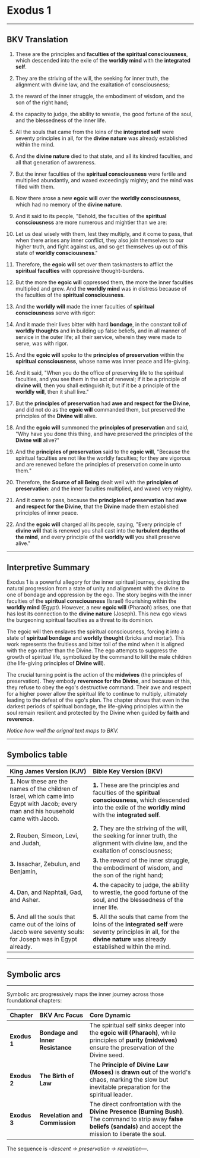 # Exodus 1

---

## BKV Translation

1. These are the principles and **faculties of the spiritual consciousness**, which descended into the exile of the **worldly mind** with the **integrated self**.  

2. They are the striving of the will, the seeking for inner truth, the alignment with divine law, and the exaltation of consciousness;  

3. the reward of the inner struggle, the embodiment of wisdom, and the son of the right hand;  

4. the capacity to judge, the ability to wrestle, the good fortune of the soul, and the blessedness of the inner life.  

5. All the souls that came from the loins of the **integrated self** were seventy principles in all, for the **divine nature** was already established within the mind.  

6. And the **divine nature** died to that state, and all its kindred faculties, and all that generation of awareness.  

7. But the inner faculties of the **spiritual consciousness** were fertile and multiplied abundantly, and waxed exceedingly mighty; and the mind was filled with them.  

8. Now there arose a new **egoic will** over the **worldly consciousness**, which had no memory of the **divine nature**.  

9. And it said to its people, "Behold, the faculties of the **spiritual consciousness** are more numerous and mightier than we are:  

10. Let us deal wisely with them, lest they multiply, and it come to pass, that when there arises any inner conflict, they also join themselves to our higher truth, and fight against us, and so get themselves up out of this state of **worldly consciousness**."  

11. Therefore, the **egoic will** set over them taskmasters to afflict the **spiritual faculties** with oppressive thought-burdens.  

12. But the more the **egoic will** oppressed them, the more the inner faculties multiplied and grew. And the **worldly mind** was in distress because of the faculties of the **spiritual consciousness**.  

13. And the **worldly will** made the inner faculties of **spiritual consciousness** serve with rigor:  

14. And it made their lives bitter with hard **bondage**, in the constant toil of **worldly thoughts** and in building up false beliefs, and in all manner of service in the outer life; all their service, wherein they were made to serve, was with rigor.  

15. And the **egoic will** spoke to the **principles of preservation** within the **spiritual consciousness**, whose name was inner peace and life-giving.  

16. And it said, "When you do the office of preserving life to the spiritual faculties, and you see them in the act of renewal; if it be a principle of **divine will**, then you shall extinguish it; but if it be a principle of the **worldly will**, then it shall live."  

17. But the **principles of preservation** had **awe and respect for the Divine**, and did not do as the **egoic will** commanded them, but preserved the principles of the **Divine will** alive.  

18. And the **egoic will** summoned the **principles of preservation** and said, "Why have you done this thing, and have preserved the principles of the **Divine will** alive?"  

19. And the **principles of preservation** said to the **egoic will**, "Because the spiritual faculties are not like the worldly faculties; for they are vigorous and are renewed before the principles of preservation come in unto them."  

20. Therefore, the **Source of all Being** dealt well with the **principles of preservation**: and the inner faculties multiplied, and waxed very mighty.  

21. And it came to pass, because the **principles of preservation** had **awe and respect for the Divine**, that the **Divine** made them established principles of inner peace.  

22. And the **egoic will** charged all its people, saying, "Every principle of **divine will** that is renewed you shall cast into the **turbulent depths of the mind**, and every principle of the **worldly will** you shall preserve alive."  



---

## Interpretive Summary

Exodus 1 is a powerful allegory for the inner spiritual journey, depicting the natural progression from a state of unity and alignment with the divine to one of bondage and oppression by the ego. The story begins with the inner faculties of the **spiritual consciousness** (Israel) flourishing within the **worldly mind** (Egypt). However, a new **egoic will** (Pharaoh) arises, one that has lost its connection to the **divine nature** (Joseph). This new ego views the burgeoning spiritual faculties as a threat to its dominion.

The egoic will then enslaves the spiritual consciousness, forcing it into a state of **spiritual bondage** and **worldly thought** (bricks and mortar). This work represents the fruitless and bitter toil of the mind when it is aligned with the ego rather than the Divine. The ego attempts to suppress the growth of spiritual life, symbolized by the command to kill the male children (the life-giving principles of **Divine will**).

The crucial turning point is the action of the **midwives** (the principles of preservation). They embody **reverence for the Divine**, and because of this, they refuse to obey the ego's destructive command. Their awe and respect for a higher power allow the spiritual life to continue to multiply, ultimately leading to the defeat of the ego's plan. The chapter shows that even in the darkest periods of spiritual bondage, the life-giving principles within the soul remain resilient and protected by the Divine when guided by **faith** and **reverence**.

_Notice how well the orignal text maps to BKV._

---  

## Symbolics table

| King James Version (KJV) | Bible Key Version (BKV) |
| :--- | :--- |
| **1.** Now these are the names of the children of Israel, which came into Egypt with Jacob; every man and his household came with Jacob. | **1.** These are the principles and faculties of the **spiritual consciousness**, which descended into the exile of the **worldly mind** with the **integrated self**. |
| **2.** Reuben, Simeon, Levi, and Judah, | **2.** They are the striving of the will, the seeking for inner truth, the alignment with divine law, and the exaltation of consciousness; |
| **3.** Issachar, Zebulun, and Benjamin, | **3.** the reward of the inner struggle, the embodiment of wisdom, and the son of the right hand; |
| **4.** Dan, and Naphtali, Gad, and Asher. | **4.** the capacity to judge, the ability to wrestle, the good fortune of the soul, and the blessedness of the inner life. |
| **5.** And all the souls that came out of the loins of Jacob were seventy souls: for Joseph was in Egypt already. | **5.** All the souls that came from the loins of the **integrated self** were seventy principles in all, for the **divine nature** was already established within the mind. |

---  

## Symbolic arcs  

---

Symbolic arc progressively maps the inner journey across those foundational chapters:

| Chapter | BKV Arc Focus | Core Dynamic |
| :--- | :--- | :--- |
| **Exodus 1** | **Bondage and Inner Resistance** | The spiritual self sinks deeper into the **egoic will (Pharaoh)**, while principles of **purity (midwives)** ensure the preservation of the Divine seed. |
| **Exodus 2** | **The Birth of Law** | The **Principle of Divine Law (Moses)** is **drawn out** of the world's chaos, marking the slow but inevitable preparation for the spiritual leader. |
| **Exodus 3** | **Revelation and Commission** | The direct confrontation with the **Divine Presence (Burning Bush)**. The command to strip away **false beliefs (sandals)** and accept the mission to liberate the soul. |

The sequence is -*descent -> preservation -> revelation*—.

